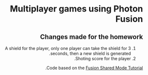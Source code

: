 <div dir='rtl' lang='he'>
  
# Multiplayer games using Photon Fusion

  
 ## Changes made for the homework
  1. A shield for the player, only one player can take the shield for 3 seconds, then a new shield is generated.
  2. Shoting score for the player. 
  
  
Code based on the [Fusion Shared Mode Tutorial](https://doc.photonengine.com/fusion/current/tutorials/shared-mode-basics/overview).



</div>
